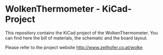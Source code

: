 # WolkenThermometer - KiCad-Project

This repository contains the KiCad project of the WolkenThermometer. 
You can find here the bill of materials, the schematic and the board layout. 

Please refer to the project website
http://www.zeilhofer.co.at/wolke 
